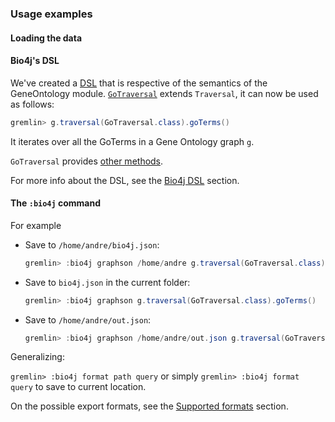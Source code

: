 ### Usage examples

#### Loading the data

<!-- TODO: explain how to load the graph in the console -->

#### Bio4j's DSL 

We've created a [DSL](http://www.tinkerpop.com/docs/current/#_domain_specific_languages) that is respective of the semantics of the GeneOntology module. [`GoTraversal`](https://github.com/bio4j/exporter/blob/master/docs/src/main/java/com/bio4j/exporter/GoTraversal.java.md) extends `Traversal`, it can now be used as follows:

```java
gremlin> g.traversal(GoTraversal.class).goTerms()
``` 

It iterates over all the GoTerms in a Gene Ontology graph `g`.

`GoTraversal` provides [other methods]((https://github.com/bio4j/exporter/blob/master/docs/src/main/java/com/bio4j/exporter/GoTraversal.java.md)).

<!-- TODO: Why not to list them also here? -->

For more info about the DSL, see the [Bio4j DSL](bio4j-dsl.md) section.


#### The `:bio4j` command

For example

* Save to `/home/andre/bio4j.json`:

    ```java
    gremlin> :bio4j graphson /home/andre g.traversal(GoTraversal.class).goTerms()
    ```

* Save to `bio4j.json` in the current folder:

    ```java
    gremlin> :bio4j graphson g.traversal(GoTraversal.class).goTerms()
    ```

* Save to `/home/andre/out.json`:

    ```java
    gremlin> :bio4j graphson /home/andre/out.json g.traversal(GoTraversal.class).goTerms()
    ```

Generalizing:

`gremlin> :bio4j format path query` or simply `gremlin> :bio4j format query` to save to current location.

On the possible export formats, see the [Supported formats](formats-supported.md) section.
